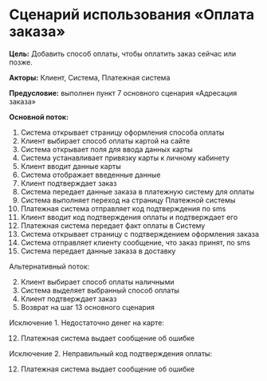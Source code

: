 # Сценарий использования «Оплата заказа»

**Цель:** Добавить способ оплаты, чтобы оплатить заказ сейчас или позже.

**Акторы:** Клиент, Система, Платежная система

**Предусловие:** выполнен пункт 7 основного сценария «Адресация  заказа»

**Основной поток:**

1. Система открывает страницу оформления способа оплаты
2. Клиент выбирает способ оплаты картой на сайте
3. Система открывает поля для ввода данных карты
4. Система устанавливает привязку карты к личному кабинету
5. Клиент вводит данные карты
6. Система отображает введенные данные
7. Клиент подтверждает заказ
8. Система передает данные заказа в платежную систему для оплаты
9. Система выполняет переход на страницу Платежной системы
10. Платежная система отправляет код подтверждения по sms
11. Клиент вводит код подтверждения оплаты и подтверждает его
12. Платежная система передает факт оплаты в Систему
13. Система открывает страницу с подтверждением оформления заказа
14. Система отправляет клиенту сообщение, что заказ принят, по sms
15. Система передает данные заказа в доставку

Альтернативный поток:

2. Клиент выбирает способ оплаты наличными
3. Система выделяет выбранный способ оплаты
4. Клиент подтверждает заказ
5. Возврат на шаг 13 основного сценария

Исключение 1. Недостаточно денег на карте:

12. Платежная система выдает сообщение об ошибке

Исключение 2. Неправильный код подтверждения оплаты:

12. Платежная система выдает сообщение об ошибке
